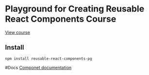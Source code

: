 # Playground for Creating Reusable React Components Course

[View course](https://app.pluralsight.com/courses/e0b447c2-34c7-448d-a71b-2ce39cd174f0/table-of-contents)

## Install

```
npm install reusable-react-components-pg
```

#Docs
[Componet documentation](https://cristianvnica.github.io/reusable-react-components-pg/)
